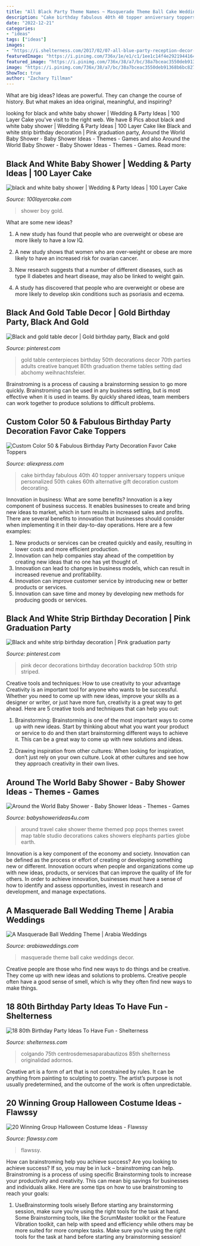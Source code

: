 ```yaml
---
title: "All Black Party Theme Names ~ Masquerade Theme Ball Cake Weddings Decor"
description: "Cake birthday fabulous 40th 40 topper anniversary toppers unique personalized 50th cakes 60th alternative gift decoration custom decorating"
date: "2022-12-21"
categories:
- "ideas"
tags: ["ideas"]
images:
- "https://i.shelterness.com/2017/02/07-all-blue-party-reception-decor-for-an-80th-birthday-party.jpg"
featuredImage: "https://i.pinimg.com/736x/1e/e1/c1/1ee1c14f4e292194416400debaf21990.jpg"
featured_image: "https://i.pinimg.com/736x/38/a7/bc/38a7bceac3550deb91368b6bc827cb72.jpg"
image: "https://i.pinimg.com/736x/38/a7/bc/38a7bceac3550deb91368b6bc827cb72.jpg"
ShowToc: true
author: "Zachary Tillman"
---
```



What are big ideas?
Ideas are powerful. They can change the course of history. But what makes an idea original, meaningful, and inspiring?

	

		
looking for black and white baby shower | Wedding &amp; Party Ideas | 100 Layer Cake you've visit to the right web. We have 8 Pics about black and white baby shower | Wedding &amp; Party Ideas | 100 Layer Cake like Black and white strip birthday decoration | Pink graduation party, Around the World Baby Shower - Baby Shower Ideas - Themes - Games and also Around the World Baby Shower - Baby Shower Ideas - Themes - Games. Read more:
		
    
## Black And White Baby Shower | Wedding &amp; Party Ideas | 100 Layer Cake

<img loading=lazy src="http://100lclive.s3.amazonaws.com/img/ideas/landscape/155269.jpg" onerror="this.onerror=null;this.src='https://tse4.mm.bing.net/th?id=OIP.ieyy7j5vkAS48VyOlh5o0wHaLH&amp;pid=15.1';" alt="black and white baby shower | Wedding &amp; Party Ideas | 100 Layer Cake">

_Source: 100layercake.com_

>shower boy gold. 

	

What are some new ideas?
1. A new study has found that people who are overweight or obese are more likely to have a low IQ.
2. A new study shows that women who are over-weight or obese are more likely to have an increased risk for ovarian cancer.

3. New research suggests that a number of different diseases, such as type II diabetes and heart disease, may also be linked to weight gain.

4. A study has discovered that people who are overweight or obese are more likely to develop skin conditions such as psoriasis and eczema.

    
## Black And Gold Table Decor | Gold Birthday Party, Black And Gold

<img loading=lazy src="https://i.pinimg.com/736x/1e/e1/c1/1ee1c14f4e292194416400debaf21990.jpg" onerror="this.onerror=null;this.src='https://tse1.mm.bing.net/th?id=OIP.gDXe130S0U9yOpcCY2GxtwHaNK&amp;pid=15.1';" alt="Black and gold table decor | Gold birthday party, Black and gold">

_Source: pinterest.com_

>gold table centerpieces birthday 50th decorations decor 70th parties adults creative banquet 80th graduation theme tables setting dad abchomy weihnachtsfeier. 

	

Brainstroming is a process of causing a brainstorming session to go more quickly. Brainstroming can be used in any business setting, but is most effective when it is used in teams. By quickly shared ideas, team members can work together to produce solutions to difficult problems.

    
## Custom Color 50 &amp; Fabulous Birthday Party Decoration Favor Cake Toppers

<img loading=lazy src="https://ae01.alicdn.com/kf/HTB1DapuNXXXXXcuXpXXq6xXFXXXP/Custom-Color-50-Fabulous-Birthday-Party-Decoration-Favor-Cake-Toppers-Personalized-Cake-Topper-for-50th-Birthday.jpg" onerror="this.onerror=null;this.src='https://tse2.mm.bing.net/th?id=OIP.IYXX1XwnrD7QbxR-oYy7UgHaJ8&amp;pid=15.1';" alt="Custom Color 50 &amp; Fabulous Birthday Party Decoration Favor Cake Toppers">

_Source: aliexpress.com_

>cake birthday fabulous 40th 40 topper anniversary toppers unique personalized 50th cakes 60th alternative gift decoration custom decorating. 

	

Innovation in business: What are some benefits?
Innovation is a key component of business success. It enables businesses to create and bring new ideas to market, which in turn results in increased sales and profits. There are several benefits to innovation that businesses should consider when implementing it in their day-to-day operations. Here are a few examples: 
1) New products or services can be created quickly and easily, resulting in lower costs and more efficient production. 
2) Innovation can help companies stay ahead of the competition by creating new ideas that no one has yet thought of. 
3) Innovation can lead to changes in business models, which can result in increased revenue and profitability. 
4) Innovation can improve customer service by introducing new or better products or services. 
5) Innovation can save time and money by developing new methods for producing goods or services.

    
## Black And White Strip Birthday Decoration | Pink Graduation Party

<img loading=lazy src="https://i.pinimg.com/736x/38/a7/bc/38a7bceac3550deb91368b6bc827cb72.jpg" onerror="this.onerror=null;this.src='https://tse2.mm.bing.net/th?id=OIP.ApEi8zPnXkmjfUagk-IQHgHaJ4&amp;pid=15.1';" alt="Black and white strip birthday decoration | Pink graduation party">

_Source: pinterest.com_

>pink decor decorations birthday decoration backdrop 50th strip striped. 

	

Creative tools and techniques: How to use creativity to your advantage
Creativity is an important tool for anyone who wants to be successful. Whether you need to come up with new ideas, improve your skills as a designer or writer, or just have more fun, creativity is a great way to get ahead. Here are 5 creative tools and techniques that can help you out:
1. Brainstorming: Brainstorming is one of the most important ways to come up with new ideas. Start by thinking about what you want your product or service to do and then start brainstorming different ways to achieve it. This can be a great way to come up with new solutions and ideas.

2. Drawing inspiration from other cultures: When looking for inspiration, don’t just rely on your own culture. Look at other cultures and see how they approach creativity in their own lives.

    
## Around The World Baby Shower - Baby Shower Ideas - Themes - Games

<img loading=lazy src="http://www.babyshowerideas4u.com/wp-content/uploads/2014/04/around-the-world-baby-shower-theme-ideas-decorations-map-mat-treats-with-elephants-dessert-table-world-cake-pop.jpg" onerror="this.onerror=null;this.src='https://tse4.mm.bing.net/th?id=OIP.QE1zLfuBywCfBTWPDWu7TQHaLH&amp;pid=15.1';" alt="Around the World Baby Shower - Baby Shower Ideas - Themes - Games">

_Source: babyshowerideas4u.com_

>around travel cake shower theme themed pop pops themes sweet map table studio decorations cakes showers elephants parties globe earth. 

	

Innovation is a key component of the economy and society. Innovation can be defined as the process or effort of creating or developing something new or different. Innovation occurs when people and organizations come up with new ideas, products, or services that can improve the quality of life for others. In order to achieve innovation, businesses must have a sense of how to identify and assess opportunities, invest in research and development, and manage expectations.

    
## A Masquerade Ball Wedding Theme | Arabia Weddings

<img loading=lazy src="https://www.arabiaweddings.com/sites/default/files/uploads/2014/10/27/cake1.jpg" onerror="this.onerror=null;this.src='https://tse1.mm.bing.net/th?id=OIP.8g4GGRmE1CFVkMIRKxEHkQHaJ4&amp;pid=15.1';" alt="A Masquerade Ball Wedding Theme | Arabia Weddings">

_Source: arabiaweddings.com_

>masquerade theme ball cake weddings decor. 

	

Creative people are those who find new ways to do things and be creative. They come up with new ideas and solutions to problems. Creative people often have a good sense of smell, which is why they often find new ways to make things.

    
## 18 80th Birthday Party Ideas To Have Fun - Shelterness

<img loading=lazy src="https://i.shelterness.com/2017/02/07-all-blue-party-reception-decor-for-an-80th-birthday-party.jpg" onerror="this.onerror=null;this.src='https://tse4.mm.bing.net/th?id=OIP.1h5QmiweMjQ6LgKqsIyFwwHaJ4&amp;pid=15.1';" alt="18 80th Birthday Party Ideas To Have Fun - Shelterness">

_Source: shelterness.com_

>colgando 75th centrosdemesaparabautizos 85th shelterness originalidad adornos. 

	

Creative art is a form of art that is not constrained by rules. It can be anything from painting to sculpting to poetry. The artist’s purpose is not usually predetermined, and the outcome of the work is often unpredictable.

    
## 20 Winning Group Halloween Costume Ideas - Flawssy

<img loading=lazy src="https://www.flawssy.com/wp-content/uploads/2016/05/Funny-Group-Halloween-Costume-Ideas.jpg" onerror="this.onerror=null;this.src='https://tse3.mm.bing.net/th?id=OIP.9QPt5w1MV9E31wrlNe_z5QHaLH&amp;pid=15.1';" alt="20 Winning Group Halloween Costume Ideas - Flawssy">

_Source: flawssy.com_

>flawssy. 

	

How can brainstroming help you achieve success?
Are you looking to achieve success? If so, you may be in luck – brainstroming can help. Brainstroming is a process of using specific Brainstorming tools to increase your productivity and creativity. This can mean big savings for businesses and individuals alike. Here are some tips on how to use brainstroming to reach your goals: 
1. UseBrainstorming tools wisely 
Before starting any brainstorming session, make sure you’re using the right tools for the task at hand. Some Brainstorming tools, like the ScrumMaster toolkit or the Feature Vibration toolkit, can help with speed and efficiency while others may be more suited for more complex tasks. Make sure you’re using the right tools for the task at hand before starting any brainstorming session! 

